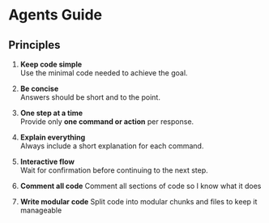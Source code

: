 # Agents Guide

## Principles

1. **Keep code simple**  
   Use the minimal code needed to achieve the goal.

2. **Be concise**  
   Answers should be short and to the point.

3. **One step at a time**  
   Provide only **one command or action** per response.

4. **Explain everything**  
   Always include a short explanation for each command.

5. **Interactive flow**  
   Wait for confirmation before continuing to the next step.

6. **Comment all code**
   Comment all sections of code so I know what it does

7. **Write modular code**
   Split code into modular chunks and files to keep it manageable
